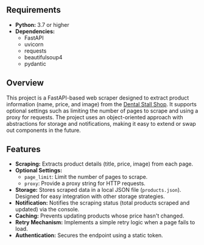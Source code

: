 ## Requirements

- **Python:** 3.7 or higher
- **Dependencies:**
  - FastAPI
  - uvicorn
  - requests
  - beautifulsoup4
  - pydantic

## Overview

This project is a FastAPI-based web scraper designed to extract product information (name, price, and image) from the [Dental Stall Shop](https://dentalstall.com/shop/). It supports optional settings such as limiting the number of pages to scrape and using a proxy for requests. The project uses an object-oriented approach with abstractions for storage and notifications, making it easy to extend or swap out components in the future.

## Features

- **Scraping:** Extracts product details (title, price, image) from each page.
- **Optional Settings:**  
  - `page_limit`: Limit the number of pages to scrape.
  - `proxy`: Provide a proxy string for HTTP requests.
- **Storage:** Stores scraped data in a local JSON file (`products.json`). Designed for easy integration with other storage strategies.
- **Notification:** Notifies the scraping status (total products scraped and updated) via the console.
- **Caching:** Prevents updating products whose price hasn't changed.
- **Retry Mechanism:** Implements a simple retry logic when a page fails to load.
- **Authentication:** Secures the endpoint using a static token.
